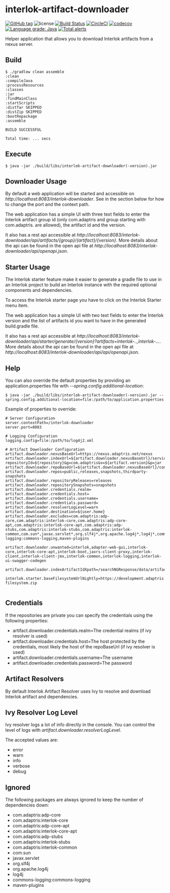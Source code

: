 # interlok-artifact-downloader 

[![GitHub tag](https://img.shields.io/github/tag/adaptris/interlok-artifact-downloader.svg)](https://github.com/adaptris/interlok-artifact-downloader/tags) ![license](https://img.shields.io/github/license/adaptris/interlok-artifact-downloader.svg) [![Build Status](https://travis-ci.org/adaptris/interlok-artifact-downloader.svg?branch=develop)](https://travis-ci.org/adaptris/interlok-artifact-downloader) [![CircleCI](https://circleci.com/gh/adaptris/interlok-artifact-downloader/tree/develop.svg?style=svg)](https://circleci.com/gh/adaptris/interlok-artifact-downloader/tree/develop) [![codecov](https://codecov.io/gh/adaptris/interlok-artifact-downloader/branch/develop/graph/badge.svg)](https://codecov.io/gh/adaptris/interlok-artifact-downloader) [![Language grade: Java](https://img.shields.io/lgtm/grade/java/g/adaptris/interlok-artifact-downloader.svg?logo=lgtm&logoWidth=18)](https://lgtm.com/projects/g/adaptris/interlok-artifact-downloader/context:java) [![Total alerts](https://img.shields.io/lgtm/alerts/g/adaptris/interlok-artifact-downloader.svg?logo=lgtm&logoWidth=18)](https://lgtm.com/projects/g/adaptris/interlok/alerts/)

Helper application that allows you to download Interlok artifacts from a nexus server.

## Build

```
$ ./gradlew clean assemble
:clean
:compileJava
:processResources
:classes
:jar
:findMainClass
:startScripts
:distTar SKIPPED
:distZip SKIPPED
:bootRepackage
:assemble

BUILD SUCCESSFUL

Total time: ... secs
```

## Execute

```
$ java -jar ./build/libs/interlok-artifact-downloader(-version).jar
```

## Downloader Usage

By default a web application will be started and accessible on *http://localhost:8083/interlok-downloader*. See in the section below for how to change the port and the context path.

The web application has a simple UI with three text fields to enter the Interlok artifact group id (only com.adaptris and group starting with com.adaptris. are allowed), the artifact id and the version.

It also has a rest api accessible at *http://localhost:8083/interlok-downloader/api/artifacts/{group}/{artifact}/{version}*.
More details about the api can be found in the open api file at *http://localhost:8083/interlok-downloader/api/openapi.json*.

## Starter Usage

The Interlok starter feature make it easier to generate a gradle file to use in an Interlok project to build an Interlok instance with the required optional components and dependencies.

To access the Interlok starter page you have to click on the Interlok Starter menu item.

The web application has a simple UI with two text fields to enter the Interlok version and the list of artifacts id you want to have in the generated build.gradle file.

It also has a rest api accessible at *http://localhost:8083/interlok-downloader/api/starter/generate/{version}?artifacts=interlok-..,interlok-...*.
More details about the api can be found in the open api file at *http://localhost:8083/interlok-downloader/api/api/openapi.json*.

## Help

You can also override the default properties by providing an application.properties file with *--spring.config.additional-location*:

```
$ java -jar ./build/libs/interlok-artifact-downloader(-version).jar --spring.config.additional-location=file:/path/to/application.properties
```
Example of properties to override:

```
# Server Configuration
server.contextPath=/interlok-downloader
server.port=8083

# Logging Configuration
logging.config=file:/path/to/log4j2.xml

# Artifact Downloader Configuration
artifact.downloader.nexusBaseUrl=https://nexus.adaptris.net/nexus
artifact.downloader.indexUrl=${artifact.downloader.nexusBaseUrl}/service/local/lucene/search?repositoryId=${repository}&g=com.adaptris&v=${artifact.version}&p=jar
artifact.downloader.repoBaseUrl=${artifact.downloader.nexusBaseUrl}/content/repositories/
artifact.downloader.repos=public,releases,snapshots,thirdparty-snapshots
artifact.downloader.repositoryReleases=releases
artifact.downloader.repositorySnapshots=snapshots
artifact.downloader.credentials.realm=
artifact.downloader.credentials.host=
artifact.downloader.credentials.username=
artifact.downloader.credentials.password=
artifact.downloader.resolverLogLevel=warn
artifact.downloader.destination=${user.home}
artifact.downloader.excludes=com.adaptris:adp-core,com.adaptris:interlok-core,com.adaptris:adp-core-apt,com.adaptris:interlok-core-apt,com.adaptris:adp-stubs,com.adaptris:interlok-stubs,com.adaptris:interlok-common,com.sun*,javax.servlet*,org.slf4j*,org.apache.log4j*,log4j*,commons-logging:commons-logging,maven-plugins

artifact.downloader.unwanted=interlok,adapter-web-gui,interlok-core,interlok-core-apt,interlok-boot,jaxrs-client-proxy,interlok-client,interlok-client-jmx,interlok-common,interlok-logging,interlok-ui-swagger-codegen

artifact.downloader.indexArtifactIdXpath=/searchNGResponse/data/artifact/artifactId/text()

interlok.starter.baseFilesystemUrlNightly=https://development.adaptris.net/nightly_builds/v3.x/${today}/base-filesystem.zip


```

## Credentials

If the repositories are private you can specify the credentials using the following properties:

* artifact.downloader.credentials.realm=The credential realms (if ivy resolver is used)
* artifact.downloader.credentials.host=The host protected by the credentials, most likely the host of the repoBaseUrl (if ivy resolver is used)
* artifact.downloader.credentials.username=The username
* artifact.downloader.credentials.password=The password

## Artifact Resolvers

By default Interlok Artifact Resolver uses Ivy to resolve and download Interlok artifact and dependencies.

## Ivy Resolver Log Level

Ivy resolver logs a lot of info directly in the console. You can control the level of logs with *artifact.downloader.resolverLogLevel*.

The accepted values are:
* error
* warn
* info
* verbose
* debug

## Ignored

The following packages are always ignored to keep the number of dependencies down:

* com.adaptris:adp-core
* com.adaptris:interlok-core
* com.adaptris:adp-core-apt
* com.adaptris:interlok-core-apt
* com.adaptris:adp-stubs
* com.adaptris:interlok-stubs
* com.adaptris:interlok-common
* com.sun
* javax.servlet
* org.slf4j
* org.apache.log4j
* log4j
* commons-logging:commons-logging
* maven-plugins
